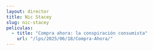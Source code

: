 ```yaml
---
layout: director
title: Nic Stacey
slug: nic-stacey
peliculas:
  - title: "Compra ahora: la conspiración consumista"
    url: "/lps/2025/06/18/Compra-Ahora/"
---
```

